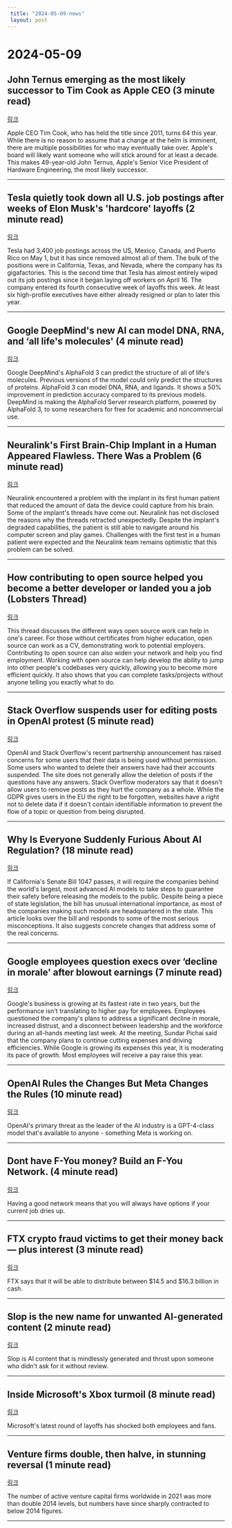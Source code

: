 ```yaml
---
 title: "2024-05-09-news"
 layout: post
---
```

<h1>2024-05-09</h1><h2>John Ternus emerging as the most likely successor to Tim Cook as Apple CEO (3 minute read)</h2><p><a href="https://9to5mac.com/2024/05/08/apple-ceo-tim-cook-john-ternus-successor/?utm_source=tldrnewsletter">링크</a>  </p><p>Apple CEO Tim Cook, who has held the title since 2011, turns 64 this year. While there is no reason to assume that a change at the helm is imminent, there are multiple possibilities for who may eventually take over. Apple's board will likely want someone who will stick around for at least a decade. This makes 49-year-old John Ternus, Apple's Senior Vice President of Hardware Engineering, the most likely successor. </p><hr /><h2>Tesla quietly took down all U.S. job postings after weeks of Elon Musk's 'hardcore' layoffs (2 minute read)</h2><p><a href="https://qz.com/tesla-hiring-freeze-job-postings-elon-musk-layoffs-1851463668?utm_source=tldrnewsletter">링크</a>  </p><p>Tesla had 3,400 job postings across the US, Mexico, Canada, and Puerto Rico on May 1, but it has since removed almost all of them. The bulk of the positions were in California, Texas, and Nevada, where the company has its gigafactories. This is the second time that Tesla has almost entirely wiped out its job postings since it began laying off workers on April 16. The company entered its fourth consecutive week of layoffs this week. At least six high-profile executives have either already resigned or plan to later this year. </p><hr /><h2>Google DeepMind's new AI can model DNA, RNA, and ‘all life's molecules' (4 minute read)</h2><p><a href="https://www.theverge.com/2024/5/8/24152088/google-deepmind-ai-model-predict-molecular-structure-alphafold?utm_source=tldrnewsletter">링크</a>  </p><p>Google DeepMind's AlphaFold 3 can predict the structure of all of life's molecules. Previous versions of the model could only predict the structures of proteins. AlphaFold 3 can model DNA, RNA, and ligands. It shows a 50% improvement in prediction accuracy compared to its previous models. DeepMind is making the AlphaFold Server research platform, powered by AlphaFold 3, to some researchers for free for academic and noncommercial use. </p><hr /><h2>Neuralink's First Brain-Chip Implant in a Human Appeared Flawless. There Was a Problem (6 minute read)</h2><p><a href="https://www.wsj.com/tech/neuralinks-first-brain-chip-implant-in-a-human-appeared-flawless-there-was-a-problem-637f1adc?st=0i044gege4vpjf1">링크</a>  </p><p>Neuralink encountered a problem with the implant in its first human patient that reduced the amount of data the device could capture from his brain. Some of the implant's threads have come out. Neuralink has not disclosed the reasons why the threads retracted unexpectedly. Despite the implant's degraded capabilities, the patient is still able to navigate around his computer screen and play games. Challenges with the first test in a human patient were expected and the Neuralink team remains optimistic that this problem can be solved. </p><hr /><h2>How contributing to open source helped you become a better developer or landed you a job (Lobsters Thread)</h2><p><a href="https://lobste.rs/s/4lplbe/how_contributing_open_source_helped_you?utm_source=tldrnewsletter">링크</a>  </p><p>This thread discusses the different ways open source work can help in one's career. For those without certificates from higher education, open source can work as a CV, demonstrating work to potential employers. Contributing to open source can also widen your network and help you find employment. Working with open source can help develop the ability to jump into other people's codebases very quickly, allowing you to become more efficient quickly. It also shows that you can complete tasks/projects without anyone telling you exactly what to do. </p><hr /><h2>Stack Overflow suspends user for editing posts in OpenAI protest (5 minute read)</h2><p><a href="https://www.bleepingcomputer.com/news/technology/stack-overflow-suspends-user-for-editing-posts-in-openai-protest/?utm_source=tldrnewsletter">링크</a>  </p><p>OpenAI and Stack Overflow's recent partnership announcement has raised concerns for some users that their data is being used without permission. Some users who wanted to delete their answers have had their accounts suspended. The site does not generally allow the deletion of posts if the questions have any answers. Stack Overflow moderators say that it doesn't allow users to remove posts as they hurt the company as a whole. While the GDPR gives users in the EU the right to be forgotten, websites have a right not to delete data if it doesn't contain identifiable information to prevent the flow of a topic or question from being disrupted. </p><hr /><h2>Why Is Everyone Suddenly Furious About AI Regulation? (18 minute read)</h2><p><a href="https://asteriskmag.com/issues/06/why-is-everyone-suddenly-furious-about-ai-regulation?utm_source=tldrnewsletter">링크</a>  </p><p>If California's Senate Bill 1047 passes, it will require the companies behind the world's largest, most advanced AI models to take steps to guarantee their safety before releasing the models to the public. Despite being a piece of state legislation, the bill has unusual international importance, as most of the companies making such models are headquartered in the state. This article looks over the bill and responds to some of the most serious misconceptions. It also suggests concrete changes that address some of the real concerns. </p><hr /><h2>Google employees question execs over ‘decline in morale' after blowout earnings (7 minute read)</h2><p><a href="https://www.cnbc.com/2024/05/08/google-staffers-question-execs-over-decline-in-morale-after-earnings.html?utm_source=tldrnewsletter">링크</a>  </p><p>Google's business is growing at its fastest rate in two years, but the performance isn't translating to higher pay for employees. Employees questioned the company's plans to address a significant decline in morale, increased distrust, and a disconnect between leadership and the workforce during an all-hands meeting last week. At the meeting, Sundar Pichai said that the company plans to continue cutting expenses and driving efficiencies. While Google is growing its expenses this year, it is moderating its pace of growth. Most employees will receive a pay raise this year. </p><hr /><h2>OpenAI Rules the Changes But Meta Changes the Rules (10 minute read)</h2><p><a href="https://www.thealgorithmicbridge.com/p/openai-rules-the-changes-but-meta?utm_source=tldrnewsletter">링크</a>  </p><p>OpenAI's primary threat as the leader of the AI industry is a GPT-4-class model that's available to anyone - something Meta is working on. </p><hr /><h2>Dont have F-You money? Build an F-You Network. (4 minute read)</h2><p><a href="https://softwaredoug.com/blog/2024/05/08/build-an-f-you-network?utm_source=tldrnewsletter">링크</a>  </p><p>Having a good network means that you will always have options if your current job dries up. </p><hr /><h2>FTX crypto fraud victims to get their money back — plus interest (3 minute read)</h2><p><a href="https://techcrunch.com/2024/05/08/ftx-crypto-fraud-victims-to-get-their-money-back-plus-interest/?utm_source=tldrnewsletter">링크</a>  </p><p>FTX says that it will be able to distribute between $14.5 and $16.3 billion in cash. </p><hr /><h2>Slop is the new name for unwanted AI-generated content (2 minute read)</h2><p><a href="https://simonwillison.net/2024/May/8/slop/?utm_source=tldrnewsletter">링크</a>  </p><p>Slop is AI content that is mindlessly generated and thrust upon someone who didn't ask for it without review. </p><hr /><h2>Inside Microsoft's Xbox turmoil (8 minute read)</h2><p><a href="https://www.theverge.com/2024/5/8/24151814/microsoft-xbox-layoffs-strategy-changes-arkane-tango?utm_source=tldrnewsletter">링크</a>  </p><p>Microsoft's latest round of layoffs has shocked both employees and fans. </p><hr /><h2>Venture firms double, then halve, in stunning reversal (1 minute read)</h2><p><a href="https://indiadispatch.com/2024/05/08/venture-firms-double-then-halve-in-stunning-reversal/?utm_source=tldrnewsletter">링크</a>  </p><p>The number of active venture capital firms worldwide in 2021 was more than double 2014 levels, but numbers have since sharply contracted to below 2014 figures. </p><hr />